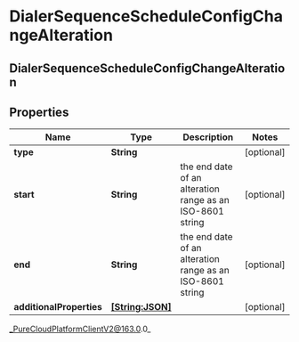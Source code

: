 # DialerSequenceScheduleConfigChangeAlteration

## DialerSequenceScheduleConfigChangeAlteration

## Properties

|Name | Type | Description | Notes|
|------------ | ------------- | ------------- | -------------|
| **type** | **String** |  | [optional] |
| **start** | **String** | the end date of an alteration range as an ISO-8601 string | [optional] |
| **end** | **String** | the end date of an alteration range as an ISO-8601 string | [optional] |
| **additionalProperties** | [**[String:JSON]**](JSON) |  | [optional] |



_PureCloudPlatformClientV2@163.0.0_
